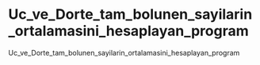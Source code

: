 # Uc_ve_Dorte_tam_bolunen_sayilarin_ortalamasini_hesaplayan_program
Uc_ve_Dorte_tam_bolunen_sayilarin_ortalamasini_hesaplayan_program
